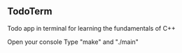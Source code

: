 ## TodoTerm
Todo app in terminal for learning the fundamentals of C++

Open your console
Type "make" and "./main"
